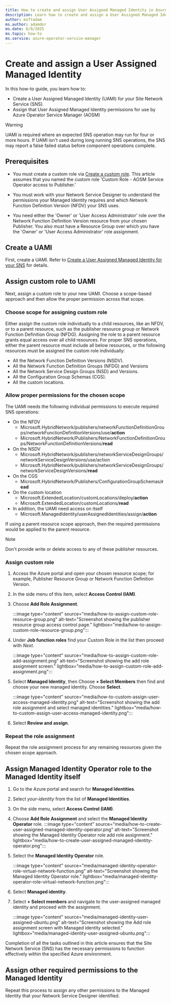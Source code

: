 ```yaml
---
title: How to create and assign User Assigned Managed Identity in Azure Operator Service Manager
description: Learn how to create and assign a User Assigned Managed Identity in Azure Operator Service Manager.
author: msftadam
ms.author: adamdor
ms.date: 6/9/2025
ms.topic: how-to
ms.service: azure-operator-service-manager
---
```


# Create and assign a User Assigned Managed Identity

In this how-to guide, you learn how to:
- Create a User Assigned Managed Identity (UAMI) for your Site Network Service (SNS).
- Assign that User Assigned Managed Identity permissions for use by Azure Operator Service Manager (AOSM)

> [!WARNING]
> UAMI is required where an expected SNS operation may run for four or more hours. If UAMI isn't used during long running SNS operations, the SNS may report a false failed status before component operations complete.

## Prerequisites

- You must create a custom role via [Create a custom role](how-to-create-custom-role.md). This article assumes that you named the custom role 'Custom Role - AOSM Service Operator access to Publisher.'

- You must work with your Network Service Designer to understand the permissions your Managed Identity requires and which Network Function Definition Version (NFDV) your SNS uses.

- You need either the 'Owner' or 'User Access Administrator' role over the Network Function Definition Version resource from your chosen Publisher. You also must have a Resource Group over which you have the 'Owner' or 'User Access Administrator' role assignment.

## Create a UAMI

First, create a UAMI. Refer to [Create a User Assigned Managed Identity for your SNS](/azure/active-directory/managed-identities-azure-resources/how-manage-user-assigned-managed-identities?pivots=identity-mi-methods-azp) for details.

## Assign custom role to UAMI

Next, assign a custom role to your new UAMI. Choose a scope-based approach and then allow the proper permission across that scope.

### Choose scope for assigning custom role

Either assign the custom role individually to a child resources, like an NFDV, or to a parent resource, such as the publisher resource group or Network Function Definition Group (NFDG). Assigning the role to a parent resource grants equal access over all child resources. For proper SNS operations, either the parent resource must include all below resources, or the following resources must be assigned the custom role individually:

- All the Network Function Definition Versions (NSDV).
- All the Network Function Definition Groups (NFDG) and Versions 
- All the Network Service Design Groups (NSD) and Versions.
- All the Configuration Group Schemas (CGS).
- All the custom locations.

### Allow proper permissions for the chosen scope

The UAMI needs the following individual permissions to execute required SNS operations:

- On the NFDV
  - Microsoft.HybridNetwork/publishers/networkFunctionDefinitionGroups/networkFunctionDefinitionVersions/use/**action**
  - Microsoft.HybridNetwork/Publishers/NetworkFunctionDefinitionGroups/NetworkFunctionDefinitionVersions/**read**
- On the NSDV
  - Microsoft.HybridNetwork/publishers/networkServiceDesignGroups/networkServiceDesignVersions/use/action
  - Microsoft.HybridNetwork/publishers/networkServiceDesignGroups/networkServiceDesignVersions/**read**
- On the CGS
  - Microsoft.HybridNetwork/Publishers/ConfigurationGroupSchemas/**read**
- On the custom location
  - Microsoft.ExtendedLocation/customLocations/deploy/**action**
  - Microsoft.ExtendedLocation/customLocations/**read** 
- In addition, the UAMI need access on itself
  - Microsoft.ManagedIdentity/userAssignedIdentities/assign/**action**

If using a parent resource scope approach, then the required permissions would be applied to the parent resource.  

> [!NOTE]
> Don't provide write or delete access to any of these publisher resources.

### Assign custom role

1. Access the Azure portal and open your chosen resource scope; for example, Publisher Resource Group or Network Function Definition Version.

2. In the side menu of this item, select **Access Control (IAM)**.

3. Choose **Add Role Assignment**.

    :::image type="content" source="media/how-to-assign-custom-role-resource-group.png" alt-text="Screenshot showing the publisher resource group access control page." lightbox="media/how-to-assign-custom-role-resource-group.png":::

4. Under **Job function roles** find your Custom Role in the list then proceed with *Next*.

    :::image type="content" source="media/how-to-assign-custom-role-add-assignment.png" alt-text="Screenshot showing the add role assignment screen." lightbox="media/how-to-assign-custom-role-add-assignment.png":::

5. Select **Managed Identity**, then Choose **+ Select Members** then find and choose your new managed identity. Choose **Select**.

    :::image type="content" source="media/how-to-custom-assign-user-access-managed-identity.png" alt-text="Screenshot showing the add role assignment and select managed identities." lightbox="media/how-to-custom-assign-user-access-managed-identity.png":::

6. Select **Review and assign**.

### Repeat the role assignment

Repeat the role assignment process for any remaining resources given the chosen scope approach.

## Assign Managed Identity Operator role to the Managed Identity itself

1. Go to the Azure portal and search for **Managed Identities**.
2. Select *your-identity* from the list of **Managed Identities**.
3. On the side menu, select **Access Control (IAM)**.
4. Choose **Add Role Assignment** and select the **Managed Identity Operator** role.
:::image type="content" source="media/how-to-create-user-assigned-managed-identity-operator.png" alt-text="Screenshot showing the Managed Identity Operator role add role assignment." lightbox="media/how-to-create-user-assigned-managed-identity-operator.png":::

5. Select the **Managed Identity Operator** role.

    :::image type="content" source="media/managed-identity-operator-role-virtual-network-function.png" alt-text="Screenshot showing the Managed Identity Operator role." lightbox="media/managed-identity-operator-role-virtual-network-function.png":::

6. Select **Managed identity**.
7. Select **+ Select members** and navigate to the user-assigned managed identity and proceed with the assignment.

    :::image type="content" source="media/managed-identity-user-assigned-ubuntu.png" alt-text="Screenshot showing the Add role assignment screen with Managed identity selected." lightbox="media/managed-identity-user-assigned-ubuntu.png":::

Completion of all the tasks outlined in this article ensures that the Site Network Service (SNS) has the necessary permissions to function effectively within the specified Azure environment.

## Assign other required permissions to the Managed Identity

Repeat this process to assign any other permissions to the Managed Identity that your Network Service Designer identified.
